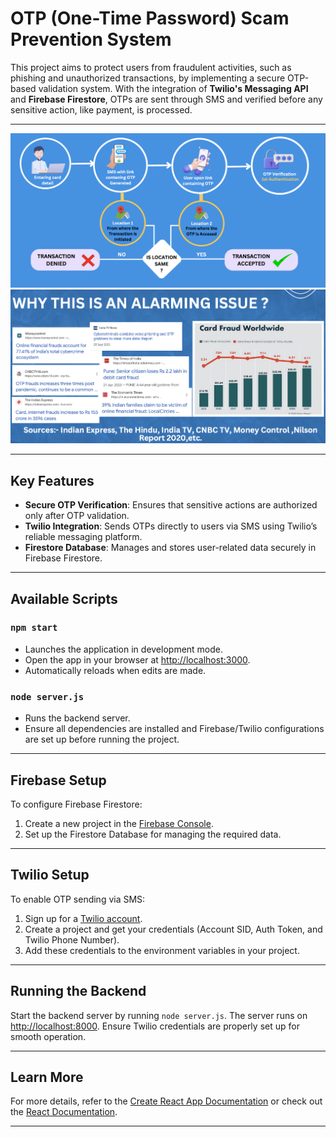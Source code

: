 # OTP (One-Time Password) Scam Prevention System

This project aims to protect users from fraudulent activities, such as phishing and unauthorized transactions, by implementing a secure OTP-based validation system. With the integration of **Twilio's Messaging API** and **Firebase Firestore**, OTPs are sent through SMS and verified before any sensitive action, like payment, is processed.

---

![System Overview](https://github.com/tejasvising/otp_based_fraud_detection/blob/master/working.png)  
![Report Overview](https://github.com/tejasvising/otp_based_fraud_detection/blob/master/report.png)

---

## Key Features

- **Secure OTP Verification**: Ensures that sensitive actions are authorized only after OTP validation.
- **Twilio Integration**: Sends OTPs directly to users via SMS using Twilio’s reliable messaging platform.
- **Firestore Database**: Manages and stores user-related data securely in Firebase Firestore.

---

## Available Scripts

### `npm start`
- Launches the application in development mode.
- Open the app in your browser at [http://localhost:3000](http://localhost:3000).
- Automatically reloads when edits are made.

### `node server.js`
- Runs the backend server.
- Ensure all dependencies are installed and Firebase/Twilio configurations are set up before running the project.

---

## Firebase Setup

To configure Firebase Firestore:

1. Create a new project in the [Firebase Console](https://console.firebase.google.com/).
2. Set up the Firestore Database for managing the required data.

---

## Twilio Setup

To enable OTP sending via SMS:

1. Sign up for a [Twilio account](https://www.twilio.com/).
2. Create a project and get your credentials (Account SID, Auth Token, and Twilio Phone Number).
3. Add these credentials to the environment variables in your project.

---

## Running the Backend

Start the backend server by running `node server.js`. The server runs on [http://localhost:8000](http://localhost:8000). Ensure Twilio credentials are properly set up for smooth operation.

---

## Learn More

For more details, refer to the [Create React App Documentation](https://facebook.github.io/create-react-app/docs/getting-started) or check out the [React Documentation](https://reactjs.org/).

---


